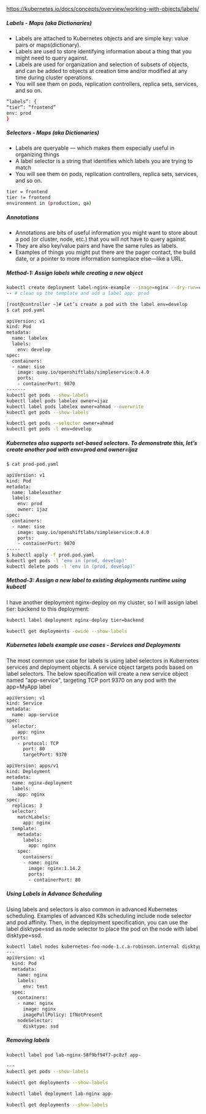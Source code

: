 
https://kubernetes.io/docs/concepts/overview/working-with-objects/labels/


##### Labels -  Maps (aka Dictionaries)
- Labels are attached to Kubernetes objects and are simple key: value pairs or maps(dictionary).
- Labels are used to store identifying information about a thing that you might need to query against.
- Labels are used for organization and selection of subsets of objects, and can be added to objects at creation time and/or modified at any time during cluster operations.
- You will see them on pods, replication controllers, replica sets, services, and so on.

``````sh
“labels”: {
“tier”: “frontend”
env: prod
}

``````

##### Selectors -  Maps (aka Dictionaries)
- Labels are queryable — which makes them especially useful in organizing things
-  A label selector is a string that identifies which labels you are trying to match
- You will see them on pods, replication controllers, replica sets, services, and so on.

``````sh
tier = frontend
tier != frontend
environment in (production, qa)
``````
##### Annotations
- Annotations are bits of useful information you might want to store about a pod (or cluster, node, etc.) that you will not have to query against.
- They are also key/value pairs and have the same rules as labels.
- Examples of things you might put there are the pager contact, the build date, or a pointer to more information someplace else—like a URL.

##### Method-1: Assign labels while creating a new object

``````sh
kubectl create deployment label-nginx-example --image=nginx --dry-run=client -oyaml > label-nginx-example.yml
-- # clean up the template and add a label app: prod

[root@controller ~]# Let’s create a pod with the label env=develop
$ cat pod.yaml

apiVersion: v1
kind: Pod
metadata:
  name: labelex
  labels:
    env: develop
spec:
  containers:
  - name: sise
    image: quay.io/openshiftlabs/simpleservice:0.4.0
    ports:
    - containerPort: 9870
-------                 
kubectl get pods --show-labels
kubectl label pods labelex owner=ijaz
kubectl label pods labelex owner=ahmad --overwrite
kubectl get pods --show-labels

kubectl get pods --selector owner=ahmad
kubectl get pods -l env=develop

``````
#####  Kubernetes also supports set-based selectors. To demonstrate this, let’s create another pod with env=prod and owner=ijaz

``````sh
$ cat prod-pod.yaml

apiVersion: v1
kind: Pod
metadata:
  name: labelexother
  labels:
    env: prod
    owner: ijaz
spec:
  containers:
  - name: sise
    image: quay.io/openshiftlabs/simpleservice:0.4.0
    ports:
    - containerPort: 9870
-----                   
$ kubectl apply -f prod.pod.yaml 
kubectl get pods -l 'env in (prod, develop)'
kubectl delete pods -l 'env in (prod, develop)'
``````
#####  Method-3: Assign a new label to existing deployments runtime using kubectl

I have another deployment nginx-deploy on my cluster, so I will assign label tier: backend to this deployment:
``````sh
kubectl label deployment nginx-deploy tier=backend

kubectl get deployments -owide --show-labels

``````
#####  Kubernetes labels example use cases - Services and Deployments
The most common use case for labels is using label selectors in Kubernetes services and deployment objects. A service object targets pods based on label selectors.
The below specification will create a new service object named "app-service", targeting TCP port 9370 on any pod with the app=MyApp label

``````sh
apiVersion: v1
kind: Service
metadata:
  name: app-service
spec:
  selector:
    app: nginx
  ports:
    - protocol: TCP
      port: 80
      targetPort: 9370     

``````
``````sh
apiVersion: apps/v1
kind: Deployment
metadata:
  name: nginx-deployment
  labels:
    app: nginx
spec:
  replicas: 3
  selector:
    matchLabels:
      app: nginx
  template:
    metadata:
      labels:
        app: nginx
    spec:
      containers:
      - name: nginx
        image: nginx:1.14.2
        ports:
        - containerPort: 80   

``````

#####  Using Labels in Advance Scheduling
Using labels and selectors is also common in advanced Kubernetes scheduling. Examples of advanced K8s scheduling include node selector and pod affinity.
Then, in the deployment specification, you can use the label disktype=ssd as node selector to place the pod on the node with label disktype=ssd.
``````sh
kubectl label nodes kubernetes-foo-node-1.c.a-robinson.internal disktype=ssd.     
---
apiVersion: v1
  kind: Pod
  metadata:
    name: nginx
    labels:
      env: test
  spec:
    containers:
    - name: nginx
      image: nginx
      imagePullPolicy: IfNotPresent
    nodeSelector:
      disktype: ssd    

``````
#####  Removing labels

``````sh
kubectl label pod lab-nginx-58f9bf94f7-pc8zf app-

---
kubectl get pods --show-labels

kubectl get deployments --show-labels

kubectl label deployment lab-nginx app-

kubectl get deployments --show-labels
``````